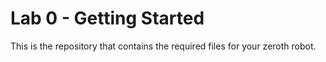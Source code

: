 # Lab 0 - Getting Started

This is the repository that contains the required files for your zeroth robot.
